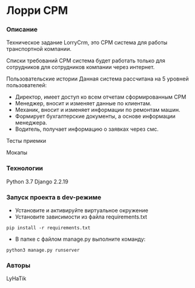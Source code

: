 # Лорри СРМ
### Описание
Техническое задание
LorryСrm, это СРМ система для работы транспортной компании.

Списки требований
СРМ система будет работать только для сотрудников для сотрудников компании через интернет.

Пользовательские истории
Данная система рассчитана на 5 уровней пользователей:
- Директор, имеет доступ ко всем отчетам сформированным СРМ
- Менеджер, вносит и изменяет данные по клиентам.
- Механик, вносит и изменяет информации по ремонтам машин.
- Формирует бухгалтерские документы, а основе информации менеджера.
- Водитель, получает информацию о заявках через смс.

Тесты приемки

Мокапы


### Технологии
Python 3.7
Django 2.2.19
### Запуск проекта в dev-режиме
- Установите и активируйте виртуальное окружение
- Установите зависимости из файла requirements.txt
```
pip install -r requirements.txt
``` 
- В папке с файлом manage.py выполните команду:
```
python3 manage.py runserver
```
### Авторы
LyHaTik

